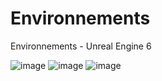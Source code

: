 # Environnements
Environnements - Unreal Engine 6

![image](https://github.com/justinedauphinais/Environnements/assets/95946160/bd82799c-ac07-4774-a5fb-ee6a55ce1c1a)
![image](https://github.com/justinedauphinais/Environnements/assets/95946160/994d1158-b8e3-4b90-9ea2-7a004f258005)
![image](https://github.com/justinedauphinais/Environnements/assets/95946160/4176eed9-6d0f-4dcf-8e20-27d1317fad3b)

